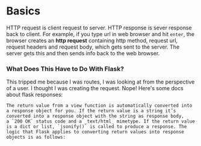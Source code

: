 # Basics
HTTP request is client request to server. HTTP response is sever response back to client. For example, if you type url in web browser and hit `enter`, the browser creates an **http request** containing http method, request url, request headers and request body, which gets sent to the server. The server gets this and then sends info back  to the web browser.

### What Does This Have to Do With Flask?
This tripped me because I was routes, I was looking at from the perspective of a user. I thought I was creating the request. Nope! Here's some docs about flask responses:
```
The return value from a view function is automatically converted into a response object for you. If the return value is a string it’s converted into a response object with the string as response body, a `200 OK` status code and a _text/html_ mimetype. If the return value is a dict or list, `jsonify()` is called to produce a response. The logic that Flask applies to converting return values into response objects is as follows:
```